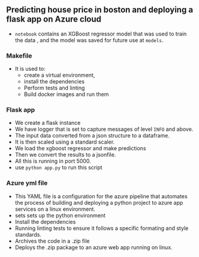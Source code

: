 ## Predicting house price in boston and deploying a flask app on Azure cloud

- `notebook` contains an XGBoost regressor model that was used to train the data , and the model was saved for future use at `models`.

### Makefile
- It is used to:
    - create a virtual environment,
    - install the dependencies 
    - Perform tests and linting 
    - Build docker images and run them 

### Flask app
- We create a flask instance 
- We have logger that is set to capture messages of level `INFO` and above.
- The input data converted from a json structure to a dataframe.
- It  is then  scaled using a standard scaler.
- We load the xgboost regressor and make predictions 
- Then we convert the results to a jsonfile.
- All this is running in port 5000.
- use `python app.py` to run this script

### Azure yml file
- This YAML file is a configuration for the azure pipeline that automates the process of building and deploying a python project to azure app services on a linux environment.
- sets sets up the python environment
- Install the dependencies  
- Running linting tests to ensure it follows a specific formating and style standards.
- Archives the code in a .zip file 
- Deploys the .zip package to an azure web app running on linux.
